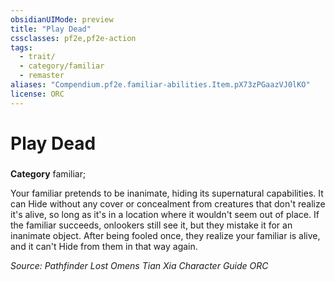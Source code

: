 ```yaml
---
obsidianUIMode: preview
title: "Play Dead"
cssclasses: pf2e,pf2e-action
tags:
  - trait/
  - category/familiar
  - remaster
aliases: "Compendium.pf2e.familiar-abilities.Item.pX73zPGaazVJ0lKO"
license: ORC
---
```

# Play Dead

### 

**Category** familiar; 




Your familiar pretends to be inanimate, hiding its supernatural capabilities. It can Hide without any cover or concealment from creatures that don't realize it's alive, so long as it's in a location where it wouldn't seem out of place. If the familiar succeeds, onlookers still see it, but they mistake it for an inanimate object. After being fooled once, they realize your familiar is alive, and it can't Hide from them in that way again.

*Source: Pathfinder Lost Omens Tian Xia Character Guide*
*ORC*